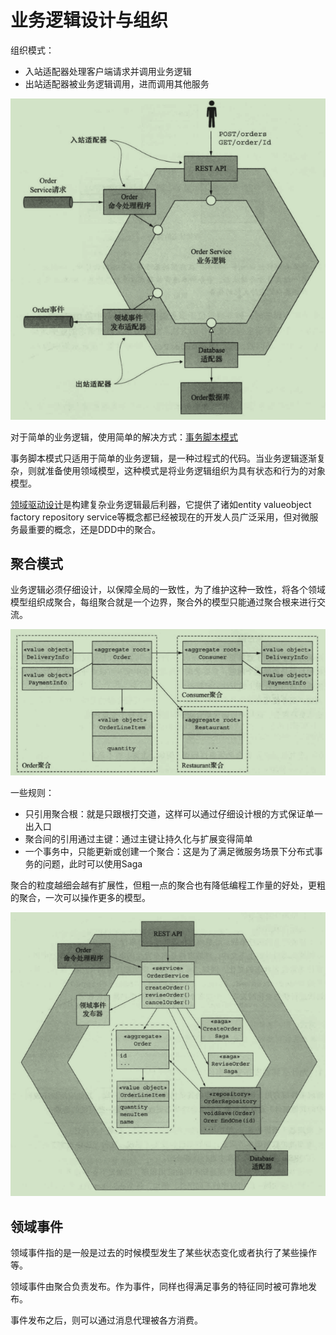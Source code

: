 # 业务逻辑设计与组织

组织模式：

- 入站适配器处理客户端请求并调用业务逻辑
- 出站适配器被业务逻辑调用，进而调用其他服务

![屏幕截图 2021-01-22 102605](/assets/屏幕截图%202021-01-22%20102605.png)

对于简单的业务逻辑，使用简单的解决方式：[事务脚本模式](/软件工程/架构模式/领域逻辑模式.md#事务脚本)

事务脚本模式只适用于简单的业务逻辑，是一种过程式的代码。当业务逻辑逐渐复杂，则就准备使用领域模型，这种模式是将业务逻辑组织为具有状态和行为的对象模型。

[领域驱动设计](软件工程/领域驱动设计.md)是构建复杂业务逻辑最后利器，它提供了诸如entity valueobject factory repository service等概念都已经被现在的开发人员广泛采用，但对微服务最重要的概念，还是DDD中的聚合。

## 聚合模式

业务逻辑必须仔细设计，以保障全局的一致性，为了维护这种一致性，将各个领域模型组织成聚合，每组聚合就是一个边界，聚合外的模型只能通过聚合根来进行交流。

![屏幕截图 2021-01-22 104934](/assets/屏幕截图%202021-01-22%20104934.png)

一些规则：

- 只引用聚合根：就是只跟根打交道，这样可以通过仔细设计根的方式保证单一出入口
- 聚合间的引用通过主键：通过主键让持久化与扩展变得简单
- 一个事务中，只能更新或创建一个聚合：这是为了满足微服务场景下分布式事务的问题，此时可以使用Saga

聚合的粒度越细会越有扩展性，但粗一点的聚合也有降低编程工作量的好处，更粗的聚合，一次可以操作更多的模型。

![屏幕截图 2021-01-22 110302](/assets/屏幕截图%202021-01-22%20110302.png)

## 领域事件

领域事件指的是一般是过去的时候模型发生了某些状态变化或者执行了某些操作等。

领域事件由聚合负责发布。作为事件，同样也得满足事务的特征同时被可靠地发布。

事件发布之后，则可以通过消息代理被各方消费。
